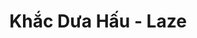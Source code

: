 ---
layout: "category-page"
title: "Khắc Dưa Hấu - Laze"
description: "Tải miễn phí file đồ hoạ vector Khắc Dưa Hấu - Laze png jpg pdf ai crd..."
permalink: "/category/khac-dua-hau-laze/"
image: "/assets/images/affiliates.jpg"
color: "#121826"
---